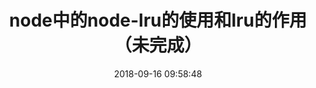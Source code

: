 ---
title: node中的node-lru的使用和lru的作用 （未完成）
date: 2018-09-16 09:58:48
tags: [Node]
categories: [Node]
description: node中的node-lru的使用和lru的作用
---